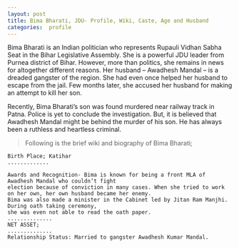 ```yaml
---
layout: post
title: Bima Bharati, JDU- Profile, Wiki, Caste, Age and Husband
categories:  profile
---
```


Bima Bharati is an Indian politician who represents Rupauli Vidhan Sabha Seat in the Bihar Legislative Assembly. She is a powerful JDU leader from Purnea district of Bihar. However, more than politics, she remains in news for altogether different reasons. Her husband – Awadhesh Mandal – is a dreaded gangster of the region. She had even once helped her husband to escape from the jail. Few months later, she accused her husband for making an attempt to kill her son.

Recently, Bima Bharati’s son was found murdered near railway track in Patna. Police is yet to conclude the investigation. But, it is believed that Awadhesh Mandal might be behind the murder of his son. He has always been a ruthless and heartless criminal.

> Following is the brief wiki and biography of Bima Bharati;

	Birth Place; Katihar
	.............

	Awards and Recognition- Bima is known for being a front MLA of Awadhesh Mandal who couldn’t fight 
	election because of conviction in many cases. When she tried to work on her own, her own husband became her enemy.
	Bima was also made a minister in the Cabinet led by Jitan Ram Manjhi. During oath taking ceremony, 
	she was even not able to read the oath paper.
	..............
	NET ASSET; 
	..............
	Relationship Status: Married to gangster Awadhesh Kumar Mandal.